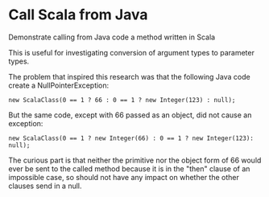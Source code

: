 Call Scala from Java 
===================

Demonstrate calling from Java code a method written in Scala
</p>
This is useful for investigating conversion of argument types to parameter types.  
</p>
The problem that inspired this research was that the following Java code create a NullPointerException:

```
new ScalaClass(0 == 1 ? 66 : 0 == 1 ? new Integer(123) : null);
```

But the same code, except with 66 passed as an object, did not cause an exception:  
```
new ScalaClass(0 == 1 ? new Integer(66) : 0 == 1 ? new Integer(123): null);
``` 

The curious part is that neither the primitive nor the object form of 66 would ever be sent to the 
called method because it is in the "then" clause of an impossible case, so should not have any impact
on whether the other clauses send in a null.


